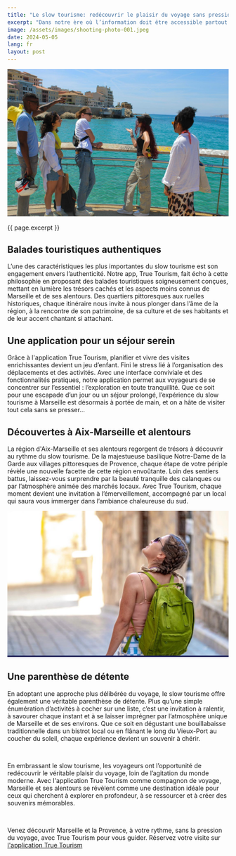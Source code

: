 ```yaml
---
title: "Le slow tourisme: redécouvrir le plaisir du voyage sans pression à Marseille et ses alentours"
excerpt: "Dans notre ère où l’information doit être accessible partout et rapidement, le concept du slow tourisme émerge comme une bouffée d’air frais pour les voyageurs en quête d’authenticité et de détente. À Marseille et dans ses environs, cette approche trouve une résonance particulière, offrant une manière unique d’explorer la région à un rythme plus humain, tout en savourant chaque instant. On le sait, dans le sud, on aime vivre la vie piano piano, au chant des cigales…"
image: /assets/images/shooting-photo-001.jpeg
date: 2024-05-05
lang: fr
layout: post
---
```


![Le slow tourisme : Redécouvrir le plaisir du voyage sans pression sur Marseille et ses alentours](/assets/images/shooting-photo-001.jpeg)

{{ page.excerpt }}

## Balades touristiques authentiques

L’une des caractéristiques les plus importantes du slow tourisme est son engagement envers l’authenticité.
Notre app, True Tourism, fait écho à cette philosophie en proposant des balades touristiques soigneusement conçues, mettant en lumière les trésors cachés et les aspects moins connus de Marseille et de ses alentours.
Des quartiers pittoresques aux ruelles historiques, chaque itinéraire nous invite à nous plonger dans l’âme de la région, à la rencontre de son patrimoine, de sa culture et de ses habitants et de leur accent chantant si attachant.

## Une application pour un séjour serein

Grâce à l'application True Tourism, planifier et vivre des visites enrichissantes devient un jeu d’enfant.
Fini le stress lié à l’organisation des déplacements et des activités.
Avec une interface conviviale et des fonctionnalités pratiques, notre application permet aux voyageurs de se concentrer sur l’essentiel : l’exploration en toute tranquillité.
Que ce soit pour une escapade d’un jour ou un séjour prolongé, l’expérience du slow tourisme à Marseille est désormais à portée de main, et on a hâte de visiter tout cela sans se presser…

## Découvertes à Aix-Marseille et alentours

La région d'Aix-Marseille et ses alentours regorgent de trésors à découvrir au rythme du slow tourisme.
De la majestueuse basilique Notre-Dame de la Garde aux villages pittoresques de Provence, chaque étape de votre périple révèle une nouvelle facette de cette région envoûtante.
Loin des sentiers battus, laissez-vous surprendre par la beauté tranquille des calanques ou par l’atmosphère animée des marchés locaux.
Avec True Tourism, chaque moment devient une invitation à l’émerveillement, accompagné par un local qui saura vous immerger dans l’ambiance chaleureuse du sud.

![Touriste visitant le quartier du panier à Marseille](/assets/images/image-libre-001.jpeg)

## Une parenthèse de détente

En adoptant une approche plus délibérée du voyage, le slow tourisme offre également une véritable parenthèse de détente.
Plus qu’une simple énumération d’activités à cocher sur une liste, c’est une invitation à ralentir, à savourer chaque instant et à se laisser imprégner par l’atmosphère unique de Marseille et de ses environs.
Que ce soit en dégustant une bouillabaisse traditionnelle dans un bistrot local ou en flânant le long du Vieux-Port au coucher du soleil, chaque expérience devient un souvenir à chérir.

<br>

En embrassant le slow tourisme, les voyageurs ont l’opportunité de redécouvrir le véritable plaisir du voyage, loin de l’agitation du monde moderne.
Avec l'application True Tourism comme compagnon de voyage, Marseille et ses alentours se révèlent comme une destination idéale pour ceux qui cherchent à explorer en profondeur, à se ressourcer et à créer des souvenirs mémorables.

<br>

Venez découvrir Marseille et la Provence, à votre rythme, sans la pression du voyage, avec True Tourism pour vous guider.
Réservez votre visite sur [l'application True Tourism](https://www.truetourism.fr/store)